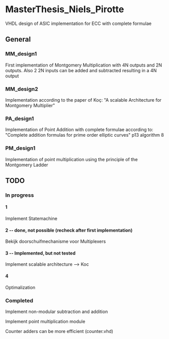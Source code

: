 # MasterThesis_Niels_Pirotte
VHDL design of ASIC implementation for ECC with complete formulae

## General

### MM_design1
First implementation of Montgomery Multiplication with 4N outputs and 2N outputs.
Also 2 2N inputs can be added and subtracted resulting in a 4N output

### MM_design2
Implementation according to the paper of Koç: "A scalable Architecture for Montgomery Multiplier"

### PA_design1
Implementation of Point Addition with complete formulae according to: "Complete addition formulas for prime order elliptic curves" p13 algorithm 8

### PM_design1
Implementation of point multiplication using the principle of the Montgomery Ladder

## TODO

### In progress

#### 1

Implement Statemachine

#### 2 -- done, not possible (recheck after first implementation)

Bekijk doorschuifmechanisme voor Multiplexers

#### 3 -- Implemented, but not tested

Implement scalable architecture --> Koc

#### 4

Optimalization

### Completed

Implement non-modular subtraction and addition

Implement point multiplication module

Counter adders can be more efficient (counter.vhd)
